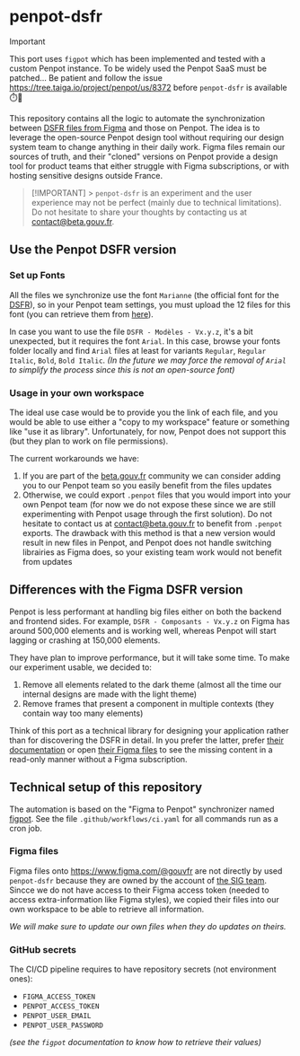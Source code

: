 # penpot-dsfr

> [!IMPORTANT]
> This port uses `figpot` which has been implemented and tested with a custom Penpot instance. To be widely used the Penpot SaaS must be patched... Be patient and follow the issue https://tree.taiga.io/project/penpot/us/8372 before `penpot-dsfr` is available ⏱️🚀

This repository contains all the logic to automate the synchronization between [DSFR files from Figma](https://www.figma.com/@gouvfr) and those on Penpot. The idea is to leverage the open-source Penpot design tool without requiring our design system team to change anything in their daily work. Figma files remain our sources of truth, and their "cloned" versions on Penpot provide a design tool for product teams that either struggle with Figma subscriptions, or with hosting sensitive designs outside France.

> [!IMPORTANT] > `penpot-dsfr` is an experiment and the user experience may not be perfect (mainly due to technical limitations). Do not hesitate to share your thoughts by contacting us at [contact@beta.gouv.fr](mailto:contact@beta.gouv.fr).

## Use the Penpot DSFR version

### Set up Fonts

All the files we synchronize use the font `Marianne` (the official font for the [DSFR](https://github.com/GouvernementFR/dsfr)), so in your Penpot team settings, you must upload the 12 files for this font (you can retrieve them from [here](https://www.systeme-de-design.gouv.fr/fondamentaux/typographie/)).

In case you want to use the file `DSFR - Modèles - Vx.y.z`, it's a bit unexpected, but it requires the font `Arial`. In this case, browse your fonts folder locally and find `Arial` files at least for variants `Regular`, `Regular Italic`, `Bold`, `Bold Italic`. _(In the future we may force the removal of `Arial` to simplify the process since this is not an open-source font)_

### Usage in your own workspace

The ideal use case would be to provide you the link of each file, and you would be able to use either a "copy to my workspace" feature or something like "use it as library". Unfortunately, for now, Penpot does not support this (but they plan to work on file permissions).

The current workarounds we have:

1. If you are part of the [beta.gouv.fr](https://beta.gouv.fr/) community we can consider adding you to our Penpot team so you easily benefit from the files updates
2. Otherwise, we could export `.penpot` files that you would import into your own Penpot team (for now we do not expose these since we are still experimenting with Penpot usage through the first solution). Do not hesitate to contact us at [contact@beta.gouv.fr](mailto:contact@beta.gouv.fr) to benefit from `.penpot` exports. The drawback with this method is that a new version would result in new files in Penpot, and Penpot does not handle switching librairies as Figma does, so your existing team work would not benefit from updates

## Differences with the Figma DSFR version

Penpot is less performant at handling big files either on both the backend and frontend sides. For example, `DSFR - Composants - Vx.y.z` on Figma has around 500,000 elements and is working well, whereas Penpot will start lagging or crashing at 150,000 elements.

They have plan to improve performance, but it will take some time. To make our experiment usable, we decided to:

1. Remove all elements related to the dark theme (almost all the time our internal designs are made with the light theme)
2. Remove frames that present a component in multiple contexts (they contain way too many elements)

Think of this port as a technical library for designing your application rather than for discovering the DSFR in detail. In you prefer the latter, prefer [their documentation](https://www.systeme-de-design.gouv.fr/) or open [their Figma files](https://www.figma.com/@gouvfr) to see the missing content in a read-only manner without a Figma subscription.

## Technical setup of this repository

The automation is based on the "Figma to Penpot" synchronizer named [figpot](https://github.com/sneko/figpot). See the file `.github/workflows/ci.yaml` for all commands run as a cron job.

### Figma files

Figma files onto https://www.figma.com/@gouvfr are not directly by used `penpot-dsfr` because they are owned by the account of [the SIG team](https://www.info.gouv.fr/organisation/service-d-information-du-gouvernement-sig). Sincce we do not have access to their Figma access token (needed to access extra-information like Figma styles), we copied their files into our own workspace to be able to retrieve all information.

_We will make sure to update our own files when they do updates on theirs._

### GitHub secrets

The CI/CD pipeline requires to have repository secrets (not environment ones):

- `FIGMA_ACCESS_TOKEN`
- `PENPOT_ACCESS_TOKEN`
- `PENPOT_USER_EMAIL`
- `PENPOT_USER_PASSWORD`

_(see the `figpot` documentation to know how to retrieve their values)_
